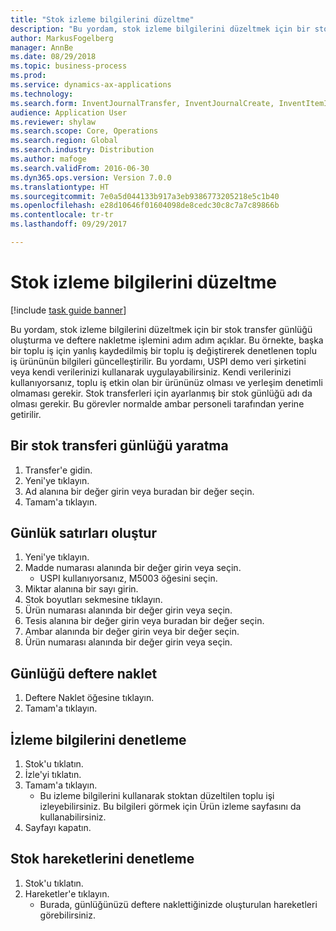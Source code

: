 ```yaml
--- 
title: "Stok izleme bilgilerini düzeltme"
description: "Bu yordam, stok izleme bilgilerini düzeltmek için bir stok transfer günlüğü oluşturma ve deftere nakletme işlemini adım adım açıklar."
author: MarkusFogelberg
manager: AnnBe
ms.date: 08/29/2018
ms.topic: business-process
ms.prod: 
ms.service: dynamics-ax-applications
ms.technology: 
ms.search.form: InventJournalTransfer, InventJournalCreate, InventItemIdLookupSimple, InventBatchIdLookup, InventLocationIdLookup, InventDimTracking, InventTrans
audience: Application User
ms.reviewer: shylaw
ms.search.scope: Core, Operations
ms.search.region: Global
ms.search.industry: Distribution
ms.author: mafoge
ms.search.validFrom: 2016-06-30
ms.dyn365.ops.version: Version 7.0.0
ms.translationtype: HT
ms.sourcegitcommit: 7e0a5d044133b917a3eb9386773205218e5c1b40
ms.openlocfilehash: e28d10646f01604098de8cedc30c8c7a7c89866b
ms.contentlocale: tr-tr
ms.lasthandoff: 09/29/2017

---
```

# <a name="correct-inventory-tracking-information"></a>Stok izleme bilgilerini düzeltme

[!include [task guide banner](../../includes/task-guide-banner.md)]

Bu yordam, stok izleme bilgilerini düzeltmek için bir stok transfer günlüğü oluşturma ve deftere nakletme işlemini adım adım açıklar. Bu örnekte, başka bir toplu iş için yanlış kaydedilmiş bir toplu iş değiştirerek denetlenen toplu iş ürününün bilgileri güncelleştirilir. Bu yordamı, USPI demo veri şirketini veya kendi verilerinizi kullanarak uygulayabilirsiniz. Kendi verilerinizi kullanıyorsanız, toplu iş etkin olan bir ürününüz olması ve yerleşim denetimli olmaması gerekir. Stok transferleri için ayarlanmış bir stok günlüğü adı da olması gerekir. Bu görevler normalde ambar personeli tarafından yerine getirilir.


## <a name="create-an-inventory-transfer-journal"></a>Bir stok transferi günlüğü yaratma
1. Transfer'e gidin.
2. Yeni'ye tıklayın.
3. Ad alanına bir değer girin veya buradan bir değer seçin.
4. Tamam'a tıklayın.

## <a name="create-journal-lines"></a>Günlük satırları oluştur
1. Yeni'ye tıklayın.
2. Madde numarası alanında bir değer girin veya seçin.
    * USPI kullanıyorsanız, M5003 öğesini seçin.  
3. Miktar alanına bir sayı girin.
4. Stok boyutları sekmesine tıklayın.
5. Ürün numarası alanında bir değer girin veya seçin.
6. Tesis alanına bir değer girin veya buradan bir değer seçin.
7. Ambar alanında bir değer girin veya bir değer seçin.
8. Ürün numarası alanında bir değer girin veya seçin.

## <a name="post-the-journal"></a>Günlüğü deftere naklet
1. Deftere Naklet öğesine tıklayın.
2. Tamam'a tıklayın.

## <a name="check-tracing-information"></a>İzleme bilgilerini denetleme
1. Stok'u tıklatın.
2. İzle'yi tıklatın.
3. Tamam'a tıklayın.
    * Bu izleme bilgilerini kullanarak stoktan düzeltilen toplu işi izleyebilirsiniz.  Bu bilgileri görmek için Ürün izleme sayfasını da kullanabilirsiniz.  
4. Sayfayı kapatın.

## <a name="check-inventory-transactions"></a>Stok hareketlerini denetleme
1. Stok'u tıklatın.
2. Hareketler'e tıklayın.
    * Burada, günlüğünüzü deftere naklettiğinizde oluşturulan hareketleri görebilirsiniz.   


